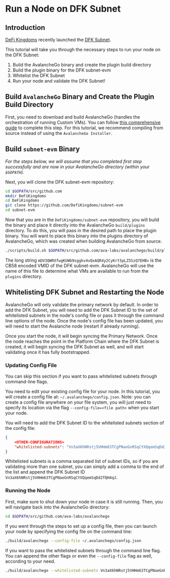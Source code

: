 # Run a Node on DFK Subnet

## Introduction

[DeFi Kingdoms](https://defikingdoms.com/) recently launched the [DFK Subnet](https://subnets.avax.network/defi-kingdoms/dfk-chain/explorer).

This tutorial will take you through the necessary steps to run your node on the DFK Subnet:

1. Build the AvalancheGo binary and create the plugin build directory
2. Build the plugin binary for the DFK subnet-evm
3. Whitelist the DFK Subnet
4. Run your node and validate the DFK Subnet!

## Build `AvalancheGo` Binary and Create the Plugin Build Directory

First, you need to download and build AvalancheGo (handles the orchestration of running Custom VMs).
You can follow [this comprehensive guide](../../nodes-and-staking/run-avalanche-node.md) to complete
this step. For this tutorial, we recommend compiling from source instead of using the `AvalancheGo Installer`.

## Build `subnet-evm` Binary

_For the steps below, we will assume that you completed first step successfully and are now in your AvalancheGo directory (within your `$GOPATH`)._

Next, you will clone the DFK subnet-evm repository:

```bash
cd $GOPATH/src/github.com
mkdir DeFiKingdoms
cd DeFiKingdoms
git clone https://github.com/DefiKingdoms/subnet-evm
cd subnet-evm
```

Now that you are in the `DeFiKingdoms/subnet-evm` repository, you will build the binary and place it directly into the AvalancheGo `build/plugins` directory. To do this, you will pass in the desired path to place the plugin binary. You will want to place this binary into the plugins directory of AvalancheGo, which was created when building AvalancheGo from source.

```bash
./scripts/build.sh $GOPATH/src/github.com/ava-labs/avalanchego/build/plugins/mDV3QWRXfwgKUWb9sggkv4vQxAQR4y2CyKrt5pLZ5SzQ7EHBv
```

The long string `mDV3QWRXfwgKUWb9sggkv4vQxAQR4y2CyKrt5pLZ5SzQ7EHBv` is the CB58 encoded VMID of the DFK subnet-evm. AvalancheGo will use the name of this file to determine what VMs are available to run from the `plugins` directory.

## Whitelisting DFK Subnet and Restarting the Node

AvalancheGo will only validate the primary network by default. In order to add the DFK Subnet, you will need to add the DFK Subnet ID to the set of whitelisted subnets in the node's config file or pass it through the command line options of the node. Once the node's config file has been updated, you will need to start the Avalanche node (restart if already running).

Once you start the node, it will begin syncing the Primary Network. Once the node reaches the point in the Platform Chain where the DFK Subnet is created, it will begin syncing the DFK Subnet as well, and will start validating once it has fully bootstrapped.

### Updating Config File

You can skip this section if you want to pass whitelisted subnets through command-line flags.

You need to edit your existing config file for your node. In this tutorial, you will create a config file at: `~/.avalanchego/config.json`. Note: you can create a config file anywhere on your file system, you will just need to specify its location via the flag `--config-file=<file path>` when you start your node.

You will need to add the DFK Subnet ID to the whitelisted subnets section of the config file:

```json
{
    <OTHER-CONFIGURATIONS>
    "whitelisted-subnets": "Vn3aX6hNRstj5VHHm63TCgPNaeGnRSqCYXQqemSqDd2TQH4qJ"
}
```

Whitelisted subnets is a comma separated list of subnet IDs, so if you are validating more than one subnet, you can simply add a comma to the end of the list and append the DFK Subnet ID `Vn3aX6hNRstj5VHHm63TCgPNaeGnRSqCYXQqemSqDd2TQH4qJ`.

### Running the Node

First, make sure to shut down your node in case it is still running. Then, you will navigate back into the AvalancheGo directory:

```bash
cd $GOPATH/src/github.com/ava-labs/avalanchego
```

If you went through the steps to set up a config file, then you can launch your node by specifying the config file on the command line:

```bash
./build/avalanchego --config-file ~/.avalanchego/config.json
```

If you want to pass the whitelisted subnets through the command line flag. You can append the other flags or even the `--config-file` flag as well, according to your need.

```bash
./build/avalanchego --whitelisted-subnets Vn3aX6hNRstj5VHHm63TCgPNaeGnRSqCYXQqemSqDd2TQH4qJ
```

